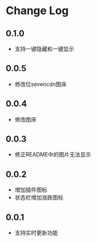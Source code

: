 # Change Log

## 0.1.0

- 支持一键隐藏和一键显示

## 0.0.5

- 修改位sevencdn图床

## 0.0.4

- 修改图床

## 0.0.3

- 修正README中的图片无法显示

## 0.0.2

- 增加插件图标
- 状态栏增加涨跌图标

## 0.0.1

- 支持实时更新功能

